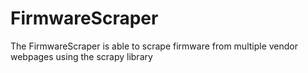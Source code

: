 # FirmwareScraper
The FirmwareScraper is able to scrape firmware from multiple vendor webpages using the scrapy library
